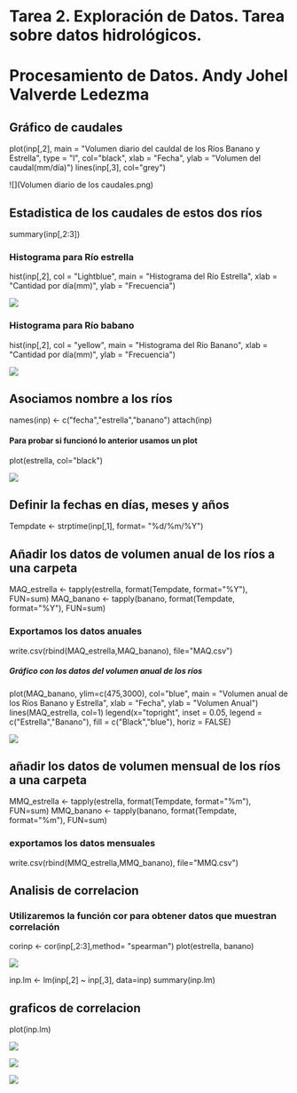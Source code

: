 # **Tarea 2. Exploración de Datos. Tarea sobre datos hidrológicos.**  


# Procesamiento de Datos.  Andy Johel Valverde Ledezma  

## **Gráfico de caudales**
plot(inp[,2],
     main = "Volumen diario del cauldal de los Ríos Banano y Estrella",
     type = "l", col="black", xlab = "Fecha",
     ylab = "Volumen del caudal(mm/día)")
lines(inp[,3],
      col="grey")
      
![](Volumen diario de los caudales.png)

## Estadistica de los caudales de estos dos ríos
summary(inp[,2:3])

### Histograma para Río estrella
hist(inp[,2], col = "Lightblue", 
     main = "Histograma del Río Estrella", 
     xlab = "Cantidad por día(mm)",
     ylab = "Frecuencia")
     
![](Rplot.png)

### Histograma para Río babano
hist(inp[,2], col = "yellow", 
     main = "Histograma del Río Banano", 
     xlab = "Cantidad por día(mm)",
     ylab = "Frecuencia")
     
![](Rplot01.png)

## Asociamos nombre a los ríos
names(inp) <- c("fecha","estrella","banano")
attach(inp)

#### Para probar si funcionó lo anterior usamos un plot
plot(estrella, col="black")

![](Rplot03.png)

## Definir la fechas en días, meses y años
Tempdate <- strptime(inp[,1], format= "%d/%m/%Y")

## Añadir los datos de volumen anual de los ríos a una carpeta
MAQ_estrella <- tapply(estrella, format(Tempdate, format="%Y"), FUN=sum)
MAQ_banano <- tapply(banano, format(Tempdate, format="%Y"), FUN=sum)

### Exportamos los datos anuales
write.csv(rbind(MAQ_estrella,MAQ_banano), file="MAQ.csv")

##### Gráfico con los datos del volumen anual de los ríos
plot(MAQ_banano,
     ylim=c(475,3000), col="blue",
     main = "Volumen anual de los Ríos Banano y Estrella",
     xlab = "Fecha",
     ylab = "Volumen Anual")
lines(MAQ_estrella, col=1)
legend(x="topright",
       inset = 0.05, legend = c("Estrella","Banano"),
       fill = c("Black","blue"), horiz = FALSE)
       
![](Rplot02.png)

## añadir los datos de volumen mensual de los ríos a una carpeta
MMQ_estrella <- tapply(estrella, format(Tempdate, format="%m"), FUN=sum)
MMQ_banano <- tapply(banano, format(Tempdate, format="%m"), FUN=sum)

### exportamos los datos mensuales
write.csv(rbind(MMQ_estrella,MMQ_banano), file="MMQ.csv")

## Analisis de correlacion
### Utilizaremos la función cor para obtener datos que muestran correlación
corinp <- cor(inp[,2:3],method= "spearman")
plot(estrella, banano)

![](Rplot04.png)

inp.lm <- lm(inp[,2] ~ inp[,3], data=inp)
summary(inp.lm)

## graficos de correlacion
plot(inp.lm)

![](Rplot05.png)

![](Rplot06.png)

![](Rplot07.png)


